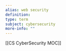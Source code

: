 ```yaml
---
alias: web security
definition: 
type: term
subject: cybersecurity
more-info: ""
---
```

[[CS CyberSecurity MOC]]
 